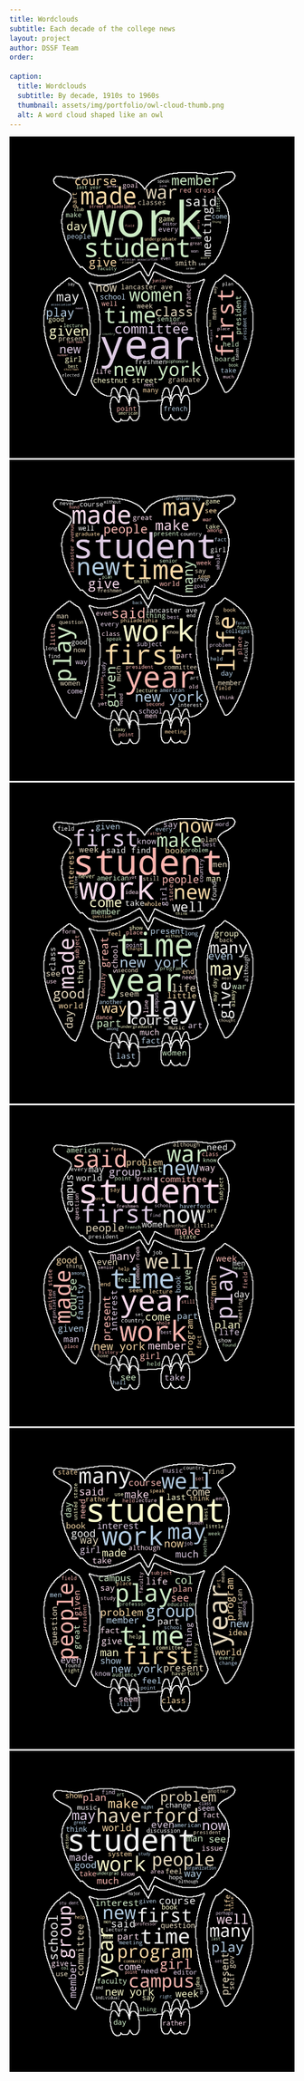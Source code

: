 ```yaml
---
title: Wordclouds
subtitle: Each decade of the college news
layout: project
author: DSSF Team
order: 

caption:
  title: Wordclouds
  subtitle: By decade, 1910s to 1960s
  thumbnail: assets/img/portfolio/owl-cloud-thumb.png
  alt: A word cloud shaped like an owl
---
```

<div class="container-fluid">
  <div class="row">
    <div class="col-lg-4 col-sm-6">
      <img src="assets/img/portfolio/wordcloud1910s.png">
    </div>
    <div class="col-lg-4 col-sm-6">
      <img src="assets/img/portfolio/wordcloud1920s.png">
    </div>
    <div class="col-lg-4 col-sm-6">
      <img src="assets/img/portfolio/wordcloud1930s.png">
    </div>
    <div class="col-lg-4 col-sm-6">
      <img src="assets/img/portfolio/wordcloud1940s.png">
    </div>
    <div class="col-lg-4 col-sm-6">
      <img src="assets/img/portfolio/wordcloud1950s.png">
    </div>
    <div class="col-lg-4 col-sm-6">
      <img src="assets/img/portfolio/wordcloud1960s.png">
    </div>
  </div>
  <div class="container-fluid">
